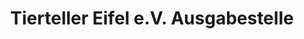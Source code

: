---
title: "Tierteller Eifel e.V. Ausgabestelle"
url: /hallschlag/tierteller-eifel-e-v-ausgabestelle/
shop: Gebrauchtwaren
---